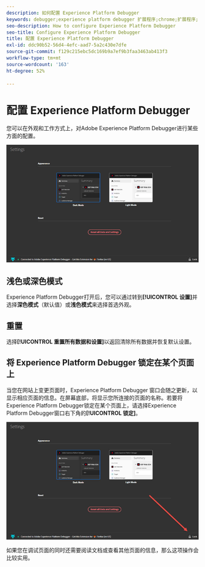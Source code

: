 ```yaml
---
description: 如何配置 Experience Platform Debugger
keywords: debugger;experience platform debugger 扩展程序;chrome;扩展程序;配置
seo-description: How to configure Experience Platform Debugger
seo-title: Configure Experience Platform Debugger
title: 配置 Experience Platform Debugger
exl-id: ddc90b52-56d4-4efc-aad7-5a2c430e7dfe
source-git-commit: f129c215ebc5dc169b9a7ef9b3faa3463ab413f3
workflow-type: tm+mt
source-wordcount: '163'
ht-degree: 52%

---
```


# 配置 Experience Platform Debugger

您可以在外观和工作方式上，对Adobe Experience Platform Debugger进行某些方面的配置。

![](images/settings.jpg)

## 浅色或深色模式

Experience Platform Debugger打开后，您可以通过转到&#x200B;**[!UICONTROL 设置]**&#x200B;并选择&#x200B;**深色模式**（默认值）或&#x200B;**浅色模式**&#x200B;来选择首选外观。

## 重置

选择&#x200B;**[!UICONTROL 重置所有数据和设置]**&#x200B;以返回清除所有数据并恢复默认设置。

## 将 Experience Platform Debugger 锁定在某个页面上

当您在网站上变更页面时，Experience Platform Debugger 窗口会随之更新，以显示相应页面的信息。在屏幕底部，将显示您所连接的页面的名称。若要将Experience Platform Debugger锁定在某个页面上，请选择Experience Platform Debugger窗口右下角的&#x200B;**[!UICONTROL 锁定]**。

![](images/lock.jpg)

如果您在调试页面的同时还需要阅读文档或查看其他页面的信息，那么这项操作会比较实用。

